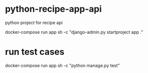 # python-recipe-app-api
python project for recipe api

docker-compose run app sh -c "django-admin.py startproject app ."

# run test cases

docker-compose run app sh -c "python manage.py test"
